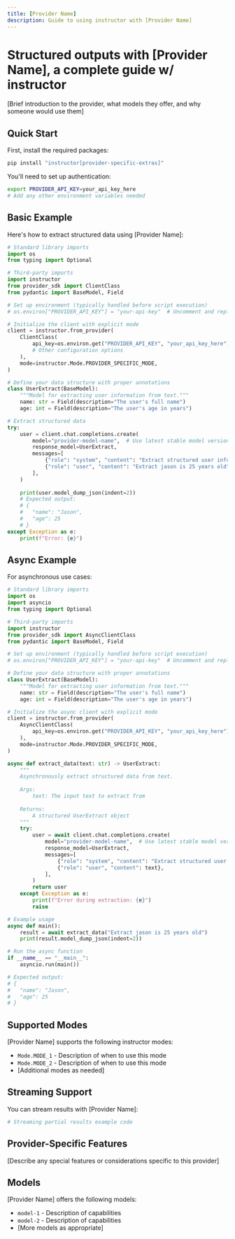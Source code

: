 ```yaml
---
title: [Provider Name]
description: Guide to using instructor with [Provider Name]
---
```


# Structured outputs with [Provider Name], a complete guide w/ instructor

[Brief introduction to the provider, what models they offer, and why someone would use them]

## Quick Start

First, install the required packages:

```bash
pip install "instructor[provider-specific-extras]"
```

You'll need to set up authentication:

```bash
export PROVIDER_API_KEY=your_api_key_here
# Add any other environment variables needed
```

## Basic Example

Here's how to extract structured data using [Provider Name]:

```python
# Standard library imports
import os
from typing import Optional

# Third-party imports
import instructor
from provider_sdk import ClientClass
from pydantic import BaseModel, Field

# Set up environment (typically handled before script execution)
# os.environ["PROVIDER_API_KEY"] = "your-api-key"  # Uncomment and replace with your API key if not set

# Initialize the client with explicit mode
client = instructor.from_provider(
    ClientClass(
        api_key=os.environ.get("PROVIDER_API_KEY", "your_api_key_here"),
        # Other configuration options
    ),
    mode=instructor.Mode.PROVIDER_SPECIFIC_MODE,
)

# Define your data structure with proper annotations
class UserExtract(BaseModel):
    """Model for extracting user information from text."""
    name: str = Field(description="The user's full name")
    age: int = Field(description="The user's age in years")

# Extract structured data
try:
    user = client.chat.completions.create(
        model="provider-model-name",  # Use latest stable model version
        response_model=UserExtract,
        messages=[
            {"role": "system", "content": "Extract structured user information from the text."},
            {"role": "user", "content": "Extract jason is 25 years old"},
        ],
    )
    
    print(user.model_dump_json(indent=2))
    # Expected output:
    # {
    #   "name": "Jason",
    #   "age": 25
    # }
except Exception as e:
    print(f"Error: {e}")
```

## Async Example

For asynchronous use cases:

```python
# Standard library imports
import os
import asyncio
from typing import Optional

# Third-party imports
import instructor
from provider_sdk import AsyncClientClass
from pydantic import BaseModel, Field

# Set up environment (typically handled before script execution)
# os.environ["PROVIDER_API_KEY"] = "your-api-key"  # Uncomment and replace with your API key if not set

# Define your data structure with proper annotations
class UserExtract(BaseModel):
    """Model for extracting user information from text."""
    name: str = Field(description="The user's full name")
    age: int = Field(description="The user's age in years")

# Initialize the async client with explicit mode
client = instructor.from_provider(
    AsyncClientClass(
        api_key=os.environ.get("PROVIDER_API_KEY", "your_api_key_here"),
    ),
    mode=instructor.Mode.PROVIDER_SPECIFIC_MODE,
)

async def extract_data(text: str) -> UserExtract:
    """
    Asynchronously extract structured data from text.
    
    Args:
        text: The input text to extract from
        
    Returns:
        A structured UserExtract object
    """
    try:
        user = await client.chat.completions.create(
            model="provider-model-name",  # Use latest stable model version
            response_model=UserExtract,
            messages=[
                {"role": "system", "content": "Extract structured user information from the text."},
                {"role": "user", "content": text},
            ],
        )
        return user
    except Exception as e:
        print(f"Error during extraction: {e}")
        raise

# Example usage
async def main():
    result = await extract_data("Extract jason is 25 years old")
    print(result.model_dump_json(indent=2))

# Run the async function
if __name__ == "__main__":
    asyncio.run(main())

# Expected output:
# {
#   "name": "Jason",
#   "age": 25
# }
```

## Supported Modes

[Provider Name] supports the following instructor modes:

- `Mode.MODE_1` - Description of when to use this mode
- `Mode.MODE_2` - Description of when to use this mode
- [Additional modes as needed]

## Streaming Support

You can stream results with [Provider Name]:

```python
# Streaming partial results example code
```

## Provider-Specific Features

[Describe any special features or considerations specific to this provider]

## Models

[Provider Name] offers the following models:

- `model-1` - Description of capabilities
- `model-2` - Description of capabilities
- [More models as appropriate]